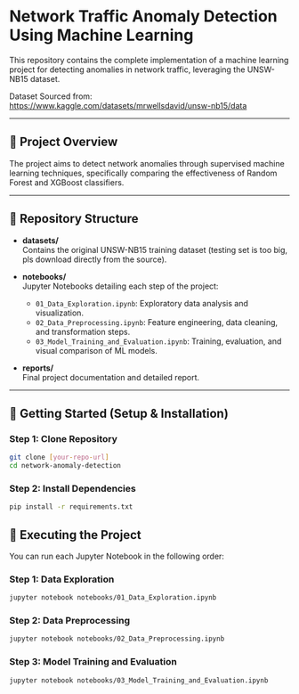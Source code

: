# Network Traffic Anomaly Detection Using Machine Learning

This repository contains the complete implementation of a machine learning project for detecting anomalies in network traffic, leveraging the UNSW-NB15 dataset.

Dataset Sourced from: https://www.kaggle.com/datasets/mrwellsdavid/unsw-nb15/data

---

## 📌 Project Overview

The project aims to detect network anomalies through supervised machine learning techniques, specifically comparing the effectiveness of Random Forest and XGBoost classifiers.

---

## 📂 Repository Structure

- **datasets/**  
  Contains the original UNSW-NB15 training dataset (testing set is too big, pls download directly from the source).

- **notebooks/**  
  Jupyter Notebooks detailing each step of the project:
  - `01_Data_Exploration.ipynb`: Exploratory data analysis and visualization.
  - `02_Data_Preprocessing.ipynb`: Feature engineering, data cleaning, and transformation steps.
  - `03_Model_Training_and_Evaluation.ipynb`: Training, evaluation, and visual comparison of ML models.

- **reports/**  
  Final project documentation and detailed report.

---

## 🚀 Getting Started (Setup & Installation)

### Step 1: Clone Repository
```bash
git clone [your-repo-url]
cd network-anomaly-detection
```

### Step 2: Install Dependencies
```bash
pip install -r requirements.txt
```

## 🔧 Executing the Project

You can run each Jupyter Notebook in the following order:

### Step 1: Data Exploration
```bash
jupyter notebook notebooks/01_Data_Exploration.ipynb
```

### Step 2: Data Preprocessing
```bash
jupyter notebook notebooks/02_Data_Preprocessing.ipynb
```

### Step 3: Model Training and Evaluation
```bash
jupyter notebook notebooks/03_Model_Training_and_Evaluation.ipynb
```
